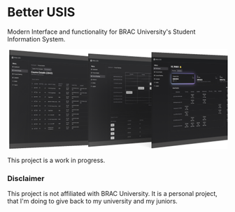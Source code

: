 # Better USIS
Modern Interface and functionality for BRAC University's Student Information System.

![mockup](docs\mockups.png)

This project is a work in progress.

### Disclaimer
This project is not affiliated with BRAC University. It is a personal project, that I'm doing to give back to my university and my juniors.